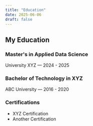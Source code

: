 ```yaml
---
title: "Education"
date: 2025-06-06
draft: false
---
```


## My Education

### Master's in Applied Data Science  
University XYZ — 2024 - 2025

### Bachelor of Technology in XYZ  
ABC University — 2016 - 2020

### Certifications  
- XYZ Certification
- Another Certification
